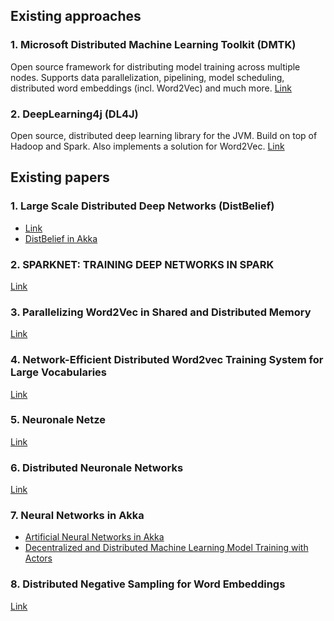 ## Existing approaches

### 1. Microsoft Distributed Machine Learning Toolkit (DMTK)
Open source framework for distributing model training across multiple nodes. Supports data parallelization, pipelining, model scheduling, distributed word embeddings (incl. Word2Vec) and much more.
[Link](http://www.dmtk.io/)

### 2. DeepLearning4j (DL4J)
Open source, distributed deep learning library for the JVM. Build on top of Hadoop and Spark. Also implements a solution for Word2Vec.
[Link](https://deeplearning4j.org/)

## Existing papers

### 1. Large Scale Distributed Deep Networks (DistBelief)

* [Link](http://papers.nips.cc/paper/4687-large-scale-distributed-deep-networks.pdf)
* [DistBelief in Akka](http://alexminnaar.com/2015/09/06/DistBelief-with-Akka.html)

### 2. SPARKNET: TRAINING DEEP NETWORKS IN SPARK

[Link](https://arxiv.org/pdf/1511.06051.pdf)

### 3. Parallelizing Word2Vec in Shared and Distributed Memory

[Link](https://arxiv.org/abs/1604.04661)

### 4. Network-Efficient Distributed Word2vec Training System for Large Vocabularies

[Link](https://arxiv.org/abs/1606.08495)

### 5. Neuronale Netze

[Link](http://www.neuronalesnetz.de/downloads/neuronalesnetz_de.pdf)

### 6. Distributed Neuronale Networks

[Link](https://blog.skymind.ai/distributed-deep-learning-part-1-an-introduction-to-distributed-training-of-neural-networks/)

### 7. Neural Networks in Akka

* [Artificial Neural Networks in Akka](https://www.academia.edu/29815486/Artificial_Neural_Networks_in_Akka)
* [Decentralized and Distributed Machine Learning Model Training with Actors](http://www.scs.stanford.edu/17au-cs244b/labs/projects/addair.pdf)

### 8. Distributed Negative Sampling for Word Embeddings

[Link](https://www.aaai.org/ocs/index.php/AAAI/AAAI17/paper/viewFile/14956/14446)
